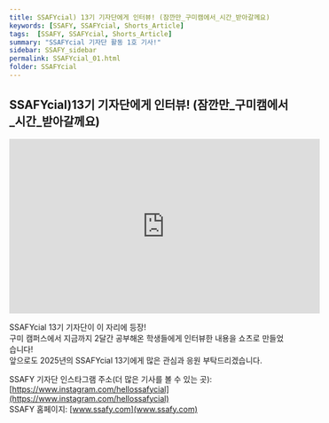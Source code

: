 ```yaml
---
title: SSAFYcial) 13기 기자단에게 인터뷰! (잠깐만_구미캠에서_시간_받아갈께요)
keywords: [SSAFY, SSAFYcial, Shorts_Article]
tags:  [SSAFY, SSAFYcial, Shorts_Article]
summary: "SSAFYcial 기자단 활동 1호 기사!"
sidebar: SSAFY_sidebar
permalink: SSAFYcial_01.html
folder: SSAFYcial
---
```


## SSAFYcial)13기 기자단에게 인터뷰! (잠깐만_구미캠에서_시간_받아갈께요)

<iframe width="560" height="315" src="https://www.youtube.com/embed/--7V6PN1UmU?si=MnWGb3cwGg_nLpz9" title="YouTube video player" frameborder="0" allow="accelerometer; autoplay; clipboard-write; encrypted-media; gyroscope; picture-in-picture; web-share" referrerpolicy="strict-origin-when-cross-origin" allowfullscreen></iframe>

SSAFYcial 13기 기자단이 이 자리에 등장!  
구미 캠퍼스에서 지금까지 2달간 공부해온 학생들에게 인터뷰한 내용을 쇼츠로 만들었습니다!  
앞으로도 2025년의 SSAFYcial 13기에게 많은 관심과 응원 부탁드리겠습니다.  

SSAFY 기자단 인스타그램 주소(더 많은 기사를 볼 수 있는 곳): [https://www.instagram.com/hellossafycial](https://www.instagram.com/hellossafycial)  
SSAFY 홈페이지: [www.ssafy.com](www.ssafy.com)  

